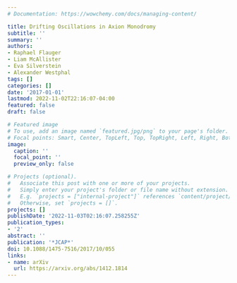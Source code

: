 ```yaml
---
# Documentation: https://wowchemy.com/docs/managing-content/

title: Drifting Oscillations in Axion Monodromy
subtitle: ''
summary: ''
authors:
- Raphael Flauger
- Liam McAllister
- Eva Silverstein
- Alexander Westphal
tags: []
categories: []
date: '2017-01-01'
lastmod: 2022-11-02T22:16:07-04:00
featured: false
draft: false

# Featured image
# To use, add an image named `featured.jpg/png` to your page's folder.
# Focal points: Smart, Center, TopLeft, Top, TopRight, Left, Right, BottomLeft, Bottom, BottomRight.
image:
  caption: ''
  focal_point: ''
  preview_only: false

# Projects (optional).
#   Associate this post with one or more of your projects.
#   Simply enter your project's folder or file name without extension.
#   E.g. `projects = ["internal-project"]` references `content/project/deep-learning/index.md`.
#   Otherwise, set `projects = []`.
projects: []
publishDate: '2022-11-03T02:16:07.258255Z'
publication_types:
- '2'
abstract: ''
publication: '*JCAP*'
doi: 10.1088/1475-7516/2017/10/055
links:
- name: arXiv
  url: https://arxiv.org/abs/1412.1814
---
```

